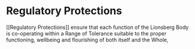 # Regulatory Protections

[[Regulatory Protections]] ensure that each function of the Lionsberg Body is co-operating within a Range of Tolerance suitable to the proper functioning, wellbeing and flourishing of both itself and the Whole, 